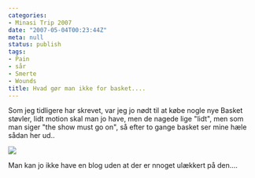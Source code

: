 ```yaml
---
categories:
- Minasi Trip 2007
date: "2007-05-04T00:23:44Z"
meta: null
status: publish
tags:
- Pain
- sår
- Smerte
- Wounds
title: Hvad gør man ikke for basket....
---
```

Som jeg tidligere har skrevet, var jeg jo nødt til at købe nogle nye Basket støvler, lidt motion skal man jo have, men de nagede lige "lidt", men som man siger "the show must go on", så efter to gange basket ser mine hæle sådan her ud..

[![](/assets/images/CIMG1069.jpg)](http://xipher.dk/assets/images/2007/Hvadgrmanikkeforbasket_E4CD/CIMG10691.jpg)

Man kan jo ikke have en blog uden at der er nnoget ulækkert på den....

